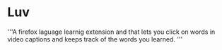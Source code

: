 # Luv
'''A firefox laguage learnig extension and that lets you click on words in video captions and keeps track of the words you learned. '''


